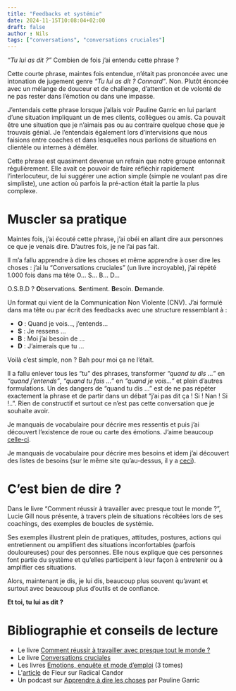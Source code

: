 ```yaml
---
title: "Feedbacks et systémie"
date: 2024-11-15T10:08:04+02:00
draft: false
author : Nils
tags: ["conversations", "conversations cruciales"]
---
```



*“Tu lui as dit ?”* Combien de fois j’ai entendu cette phrase ?

Cette courte phrase, maintes fois entendue, n’était pas prononcée avec une intonation de jugement genre *“Tu lui as dit ? Connard”*. Non. Plutôt énoncée avec un mélange de douceur et de challenge, d’attention et de volonté de ne pas rester dans l’émotion ou dans une impasse.

J’entendais cette phrase lorsque j’allais voir Pauline Garric en lui parlant d’une situation impliquant un de mes clients, collègues ou amis. Ca pouvait être une situation que je n’aimais pas ou au contraire quelque chose que je trouvais génial. Je l’entendais également lors d’intervisions que nous faisions entre coaches et dans lesquelles nous parlions de situations en clientèle ou internes à démêler.

Cette phrase est quasiment devenue un refrain que notre groupe entonnait régulièrement. Elle avait ce pouvoir de faire réfléchir rapidement l’interlocuteur, de lui suggérer une action simple (simple ne voulant pas dire simpliste), une action où parfois la pré-action était la partie la plus complexe.


# Muscler sa pratique
Maintes fois, j’ai écouté cette phrase, j’ai obéi en allant dire aux personnes ce que je venais dire. D’autres fois, je ne l’ai pas fait.

Il m’a fallu apprendre à dire les choses et même apprendre à oser dire les choses : j’ai lu “Conversations cruciales” (un livre incroyable), j’ai répété 1.000 fois dans ma tête O… S… B… D…

O.S.B.D ?
**O**bservations. **S**entiment. **B**esoin. **D**emande.

Un format qui vient de la Communication Non Violente (CNV).
J’ai formulé dans ma tête ou par écrit des feedbacks avec une structure ressemblant à :  
- **O** : Quand je vois…, j’entends…
- **S** : Je ressens …
- **B** : Moi j’ai besoin de …
- **D** : J’aimerais que tu …

Voilà c’est simple, non ?
Bah pour moi ça ne l’était.

Il a fallu enlever tous les “tu” des phrases, transformer *“quand tu dis …”* en *“quand j’entends”*, *“quand tu fais …”* en *“quand je vois…”* et plein d’autres formulations.
Un des dangers de “quand tu dis …” est de ne pas répéter exactement la phrase et de partir dans un débat “j’ai pas dit ça ! Si ! Nan ! Si !..”. Rien de constructif et surtout ce n’est pas cette conversation que je souhaite avoir.

Je manquais de vocabulaire pour décrire mes ressentis et puis j’ai découvert l’existence de roue ou carte des émotions. J’aime beaucoup [celle-ci](https://conscience-quantique.com/boutique/les-gratuits/16-carte-emotions-a-imprimer.html).

Je manquais de vocabulaire pour décrire mes besoins et idem j’ai découvert des listes de besoins (sur le même site qu’au-dessus, il y a [ceci](https://conscience-quantique.com/boutique/les-gratuits/33-liste-besoins-a-imprimer.html)).


# C’est bien de dire ?
Dans le livre “Comment réussir à travailler avec presque tout le monde ?”, Lucie Gill nous présente, à travers plein de situations récoltées lors de ses coachings, des exemples de boucles de systémie.

Ses exemples illustrent plein de pratiques, attitudes, postures, actions qui entretiennent ou amplifient des situations inconfortables (parfois douloureuses) pour des personnes. Elle nous explique que ces personnes font partie du système et qu’elles participent à leur façon à entretenir ou à amplifier ces situations.

Alors, maintenant je dis, je lui dis, beaucoup plus souvent qu’avant et surtout avec beaucoup plus d’outils et de confiance.

   

**Et toi, tu lui as dit ?**




# Bibliographie et conseils de lecture
  
- Le livre [Comment réussir à travailler avec presque tout le monde ?](https://www.editions-retz.com/sante/psycho/comment-reussir-a-travailler-avec-presque-tout-le-monde-9782725625911.html)
- Le livre [Conversations cruciales](https://www.eyrolles.com/Entreprise/Livre/conversations-cruciales-9782958453602/)   
- Les livres [Emotions, enquête et mode d’emploi](https://conscience-quantique.com/boutique/12-livres-papier) (3 tomes)   
- L'[article](https://fleur-saillofest.medium.com/radical-candor-en-toute-franchise-dcb40385c44b) de Fleur sur Radical Candor    
- Un podcast sur [Apprendre à dire les choses](https://podcast.ausha.co/artisan-developpeur/apprendre-a-dire-les-choses-avec-pauline-garric) par Pauline Garric   